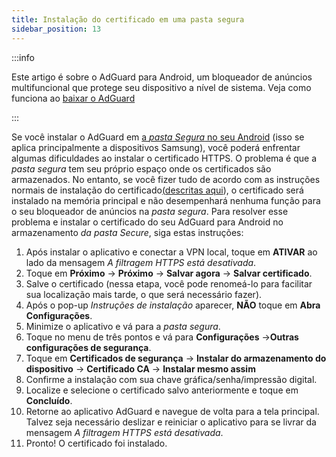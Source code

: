 ```yaml
---
title: Instalação do certificado em uma pasta segura
sidebar_position: 13
---
```


:::info

Este artigo é sobre o AdGuard para Android, um bloqueador de anúncios multifuncional que protege seu dispositivo a nível de sistema. Veja como funciona ao [baixar o AdGuard](https://agrd.io/download-kb-adblock)

:::

Se você instalar o AdGuard em [a *pasta Segura* no seu Android](https://www.samsung.com/uk/support/mobile-devices/what-is-the-secure-folder-and-how-do-i-use-it/) (isso se aplica principalmente a dispositivos Samsung), você poderá enfrentar algumas dificuldades ao instalar o certificado HTTPS. O problema é que a *pasta segura* tem seu próprio espaço onde os certificados são armazenados. No entanto, se você fizer tudo de acordo com as instruções normais de instalação do certificado[(descritas aqui](/adguard-for-android/features/settings#https-filtering)), o certificado será instalado na memória principal e não desempenhará nenhuma função para o seu bloqueador de anúncios na *pasta segura*. Para resolver esse problema e instalar o certificado do seu AdGuard para Android no armazenamento *da pasta Secure*, siga estas instruções:

1. Após instalar o aplicativo e conectar a VPN local, toque em **ATIVAR** ao lado da mensagem *A filtragem HTTPS está desativada*.
1. Toque em **Próximo** → **Próximo** → **Salvar agora** → **Salvar certificado**.
1. Salve o certificado (nessa etapa, você pode renomeá-lo para facilitar sua localização mais tarde, o que será necessário fazer).
1. Após o pop-up *Instruções de instalação* aparecer, **NÃO** toque em **Abra Configurações**.
1. Minimize o aplicativo e vá para a *pasta segura*.
1. Toque no menu de três pontos e vá para **Configurações** →**Outras configurações de segurança**.
1. Toque em **Certificados de segurança** → **Instalar do armazenamento do dispositivo** → **Certificado CA** → **Instalar mesmo assim**
1. Confirme a instalação com sua chave gráfica/senha/impressão digital.
1. Localize e selecione o certificado salvo anteriormente e toque em **Concluído**.
1. Retorne ao aplicativo AdGuard e navegue de volta para a tela principal. Talvez seja necessário deslizar e reiniciar o aplicativo para se livrar da mensagem *A filtragem HTTPS está desativada*.
1. Pronto! O certificado foi instalado.
